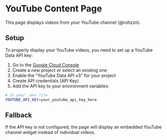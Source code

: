 # YouTube Content Page

This page displays videos from your YouTube channel (@rohzzn).

## Setup

To properly display your YouTube videos, you need to set up a YouTube Data API key:

1. Go to the [Google Cloud Console](https://console.cloud.google.com/)
2. Create a new project or select an existing one
3. Enable the "YouTube Data API v3" for your project
4. Create API credentials (API Key)
5. Add the API key to your environment variables:

```bash
# In your .env file
YOUTUBE_API_KEY=your_youtube_api_key_here
```

## Fallback

If the API key is not configured, the page will display an embedded YouTube channel widget instead of individual videos. 